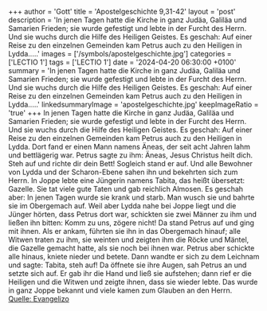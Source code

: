 +++
author = 'Gott'
title = 'Apostelgeschichte 9,31-42'
layout = 'post'
description = 'In jenen Tagen hatte die Kirche in ganz Judäa, Galiläa und Samarien Frieden; sie wurde gefestigt und lebte in der Furcht des Herrn. Und sie wuchs durch die Hilfe des Heiligen Geistes. Es geschah: Auf einer Reise zu den einzelnen Gemeinden kam Petrus auch zu den Heiligen in Lydda.....'
images = ['/symbols/apostelgeschichte.jpg']
categories = ['LECTIO 1']
tags = ['LECTIO 1']
date = '2024-04-20 06:30:00 +0100'
summary = 'In jenen Tagen hatte die Kirche in ganz Judäa, Galiläa und Samarien Frieden; sie wurde gefestigt und lebte in der Furcht des Herrn. Und sie wuchs durch die Hilfe des Heiligen Geistes. Es geschah: Auf einer Reise zu den einzelnen Gemeinden kam Petrus auch zu den Heiligen in Lydda.....'
linkedsummaryImage = 'apostelgeschichte.jpg'
keepImageRatio = 'true'
+++
In jenen Tagen hatte die Kirche in ganz Judäa, Galiläa und Samarien Frieden; sie wurde gefestigt und lebte in der Furcht des Herrn. Und sie wuchs durch die Hilfe des Heiligen Geistes.
Es geschah: Auf einer Reise zu den einzelnen Gemeinden kam Petrus auch zu den Heiligen in Lydda.
Dort fand er einen Mann namens Äneas, der seit acht Jahren lahm und bettlägerig war.<!--more-->
Petrus sagte zu ihm: Äneas, Jesus Christus heilt dich. Steh auf und richte dir dein Bett! Sogleich stand er auf.
Und alle Bewohner von Lydda und der Scharon-Ebene sahen ihn und bekehrten sich zum Herrn.
In Joppe lebte eine Jüngerin namens Tabita, das heißt übersetzt: Gazelle. Sie tat viele gute Taten und gab reichlich Almosen.
Es geschah aber: In jenen Tagen wurde sie krank und starb. Man wusch sie und bahrte sie im Obergemach auf.
Weil aber Lydda nahe bei Joppe liegt und die Jünger hörten, dass Petrus dort war, schickten sie zwei Männer zu ihm und ließen ihn bitten: Komm zu uns, zögere nicht!
Da stand Petrus auf und ging mit ihnen. Als er ankam, führten sie ihn in das Obergemach hinauf; alle Witwen traten zu ihm, sie weinten und zeigten ihm die Röcke und Mäntel, die Gazelle gemacht hatte, als sie noch bei ihnen war.
Petrus aber schickte alle hinaus, kniete nieder und betete. Dann wandte er sich zu dem Leichnam und sagte: Tabita, steh auf! Da öffnete sie ihre Augen, sah Petrus an und setzte sich auf.
Er gab ihr die Hand und ließ sie aufstehen; dann rief er die Heiligen und die Witwen und zeigte ihnen, dass sie wieder lebte.
Das wurde in ganz Joppe bekannt und viele kamen zum Glauben an den Herrn.<br> [Quelle: Evangelizo](https://evangeliumtagfuertag.org/DE/gospel)